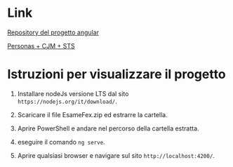 # Link 

[Repository del progetto angular](https://github.com/TheCeolo/EsameFexAngular)

[Personas + CJM + STS](https://miro.com/app/board/o9J_l6aw5Q8=/)


# Istruzioni per visualizzare il progetto

1. Installare nodeJs versione LTS dal sito `https://nodejs.org/it/download/`.

2. Scaricare il file EsameFex.zip ed estrarre la cartella.

3. Aprire PowerShell e andare nel percorso della cartella estratta.

4. eseguire il comando `ng serve`.

4. Aprire qualsiasi browser e navigare sul sito `http://localhost:4200/`.
